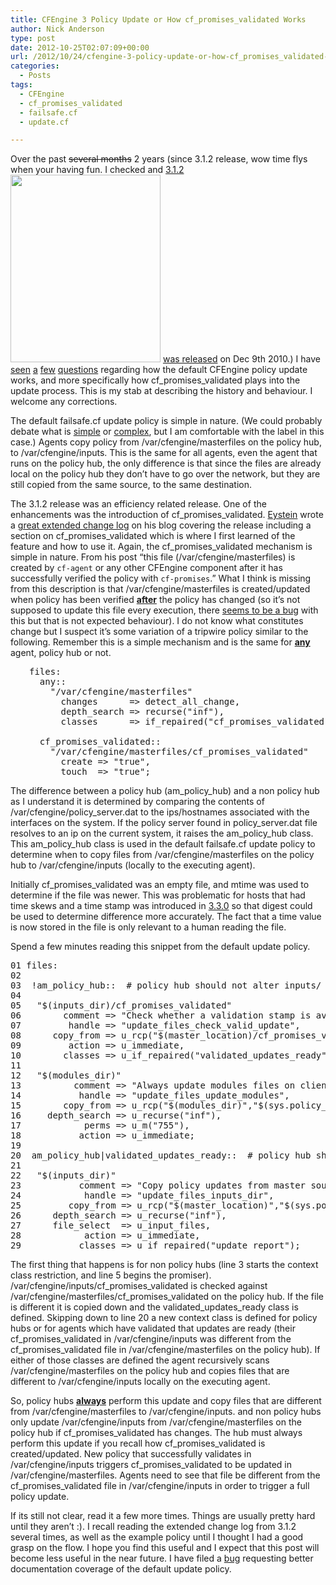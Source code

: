 ```yaml
---
title: CFEngine 3 Policy Update or How cf_promises_validated Works
author: Nick Anderson
type: post
date: 2012-10-25T02:07:09+00:00
url: /2012/10/24/cfengine-3-policy-update-or-how-cf_promises_validated-works/
categories:
  - Posts
tags:
  - CFEngine
  - cf_promises_validated
  - failsafe.cf
  - update.cf

---
```

Over the past <del>several months</del> 2 years (since 3.1.2 release, wow time flys when your having fun. I checked and <a href="https://cfengine.com/cftimes/articles/0000000047.html" target="_blank">3.1.2</a>[<img class="alignright size-medium wp-image-1098" title="Little question" src="http://www.cmdln.org/images/wp-content/uploads/2012/10/question-mark-240x300.jpg" alt="" width="240" height="300" srcset="http://www.cmdln.org/images/wp-content/uploads/2012/10/question-mark-240x300.jpg 240w, http://www.cmdln.org/images/wp-content/uploads/2012/10/question-mark.jpg 310w" sizes="(max-width: 240px) 100vw, 240px" />][1] <a href="https://cfengine.com/cftimes/articles/0000000047.html" target="_blank">was released</a> on Dec 9th 2010.) I have <a href="https://groups.google.com/forum/?hl=en&fromgroups=#!topic/help-cfengine/MD0w02t4dQc" target="_blank">seen</a> <a href="https://cfengine.com/forum/read.php?3,27307" target="_blank">a</a> <a href="https://cfengine.com/forum/read.php?6,26918,27451#msg-27451" target="_blank">few</a> <a href="https://cfengine.com/forum/read.php?3,26246,26259#msg-26259" target="_blank">questions</a> regarding how the default CFEngine policy update works, and more specifically how cf\_promises\_validated plays into the update process. This is my stab at describing the history and behaviour. I welcome any corrections.

The default failsafe.cf update policy is simple in nature. (We could probably debate what is <a title="Strangeloop 2011 - Rich Hickey - Simple Made Easy" href="http://www.infoq.com/presentations/Simple-Made-Easy" target="_blank">simple</a> or <a title="Complex vs Complicated" href="http://www.cmdln.org/2012/07/13/complex-vs-complicated/" target="_blank">complex</a>, but I am comfortable with the label in this case.) Agents copy policy from /var/cfengine/masterfiles on the policy hub, to /var/cfengine/inputs. This is the same for all agents, even the agent that runs on the policy hub, the only difference is that since the files are already local on the policy hub they don&#8217;t have to go over the network, but they are still copied from the same source, to the same destination.

The 3.1.2 release was an efficiency related release. One of the enhancements was the introduction of cf\_promises\_validated. <a title="Meet the CFEngine Team - Eystein Måløy Stenberg" href="http://cfengine.com/blog/meet-the-cfengine-team-eystein" target="_blank">Eystein</a> wrote a <a title="3.1.2 Extended Change Log" href="http://www.blogcompiler.com/2010/12/29/cfengine-3-1-2-extended-change-log/" target="_blank">great extended change log</a> on his blog covering the release including a section on cf\_promises\_validated which is where I first learned of the feature and how to use it. Again, the cf\_promises\_validated mechanism is simple in nature. From his post &#8220;this file (/var/cfengine/masterfiles) is created by `cf-agent` or any other CFEngine component after it has successfully verified the policy with `cf-promises`.&#8221; What I think is missing from this description is that /var/cfengine/masterfiles is created/updated when policy has been verified **<span style="text-decoration: underline;">after</span>** the policy has changed (so it&#8217;s not supposed to update this file every execution, there <a href="https://cfengine.com/bugtracker/view.php?id=1258" target="_blank">seems to be a bug</a> with this but that is not expected behaviour). I do not know what constitutes change but I suspect it&#8217;s some variation of a tripwire policy similar to the following. Remember this is a simple mechanism and is the same for <span style="text-decoration: underline;"><strong>any</strong></span> agent, policy hub or not.

<pre style="padding-left: 30px;">files:
  any::
    "/var/cfengine/masterfiles"
      changes      =&gt; detect_all_change,
      depth_search =&gt; recurse("inf"),
      classes      =&gt; if_repaired("cf_promises_validated");

  cf_promises_validated::
    "/var/cfengine/masterfiles/cf_promises_validated"
      create =&gt; "true",
      touch  =&gt; "true";</pre>

The difference between a policy hub (am\_policy\_hub) and a non policy hub as I understand it is determined by comparing the contents of /var/cfengine/policy\_server.dat to the ips/hostnames associated with the interfaces on the system. If the policy server found in policy\_server.dat file resolves to an ip on the current system, it raises the am\_policy\_hub class. This am\_policy\_hub class is used in the default failsafe.cf update policy to determine when to copy files from /var/cfengine/masterfiles on the policy hub to /var/cfengine/inputs (locally to the executing agent).

Initially cf\_promises\_validated was an empty file, and mtime was used to determine if the file was newer. This was problematic for hosts that had time skews and a time stamp was introduced in <a title="CFEngine 3.3.0 Release Notes" href="https://cfengine.com/blog/cfengine-330-release-notes" target="_blank">3.3.0</a> so that digest could be used to determine difference more accurately. The fact that a time value is now stored in the file is only relevant to a human reading the file.

Spend a few minutes reading this snippet from the default update policy.

<pre>01 files:
02  
03  !am_policy_hub::  # policy hub should not alter inputs/ uneccessary
04
05   "$(inputs_dir)/cf_promises_validated"
06        comment =&gt; "Check whether a validation stamp is available for a new policy update to reduce the distributed load",
07         handle =&gt; "update_files_check_valid_update",
08      copy_from =&gt; u_rcp("$(master_location)/cf_promises_validated","$(sys.policy_hub)"),
09         action =&gt; u_immediate,
10        classes =&gt; u_if_repaired("validated_updates_ready");
11 
12   "$(modules_dir)"
13          comment =&gt; "Always update modules files on client side",
14           handle =&gt; "update_files_update_modules",
15        copy_from =&gt; u_rcp("$(modules_dir)","$(sys.policy_hub)"),
16     depth_search =&gt; u_recurse("inf"),
17            perms =&gt; u_m("755"),
18           action =&gt; u_immediate;
19
20  am_policy_hub|validated_updates_ready::  # policy hub should always put masterfiles in inputs in order to check new policy
21
22   "$(inputs_dir)"
23           comment =&gt; "Copy policy updates from master source on policy server if a new validation was acquired",
24            handle =&gt; "update_files_inputs_dir",
25         copy_from =&gt; u_rcp("$(master_location)","$(sys.policy_hub)"),
26      depth_search =&gt; u_recurse("inf"),
27      file_select  =&gt; u_input_files,
28            action =&gt; u_immediate,
29           classes =&gt; u_if_repaired("update_report");</pre>

The first thing that happens is for non policy hubs (line 3 starts the context class restriction, and line 5 begins the promiser). /var/cfengine/inputs/cf\_promises\_validated is checked against /var/cfengine/masterfiles/cf\_promises\_validated on the policy hub. If the file is different it is copied down and the validated\_updates\_ready class is defined. Skipping down to line 20 a new context class is defined for policy hubs or for agents which have validated that updates are ready (their cf\_promises\_validated in /var/cfengine/inputs was different from the cf\_promises\_validated file in /var/cfengine/masterfiles on the policy hub). If either of those classes are defined the agent recursively scans /var/cfengine/masterfiles on the policy hub and copies files that are different to /var/cfengine/inputs locally on the executing agent.

So, policy hubs <span style="text-decoration: underline;"><strong>always</strong></span> perform this update and copy files that are different from /var/cfengine/masterfiles to /var/cfengine/inputs. and non policy hubs only update /var/cfengine/inputs from /var/cfengine/masterfiles on the policy hub if cf\_promises\_validated has changes. The hub must always perform this update if you recall how cf\_promises\_validated is created/updated. New policy that successfully validates in /var/cfengine/inputs triggers cf\_promises\_validated to be updated in /var/cfengine/masterfiles. Agents need to see that file be different from the cf\_promises\_validated file in /var/cfengine/inputs in order to trigger a full policy update.

If its still not clear, read it a few more times. Things are usually pretty hard until they aren&#8217;t :). I recall reading the extended change log from 3.1.2 several times, as well as the example policy until I thought I had a good grasp on the flow. I hope you find this useful and I expect that this post will become less useful in the near future. I have filed a <a href="https://cfengine.com/dev/issues/1541#change-5063" target="_blank">bug</a> requesting better documentation coverage of the default update policy.

 [1]: http://www.cmdln.org/images/wp-content/uploads/2012/10/question-mark.jpg
